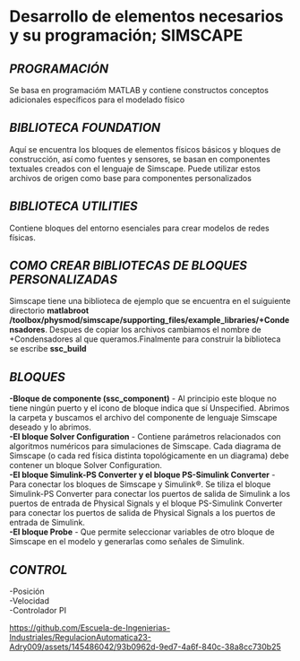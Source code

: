# Desarrollo de elementos necesarios y su programación; SIMSCAPE
## _PROGRAMACIÓN_
Se basa en programacióm MATLAB y contiene constructos conceptos adicionales específicos para el modelado físico
## _BIBLIOTECA FOUNDATION_
Aquí se encuentra los bloques de elementos físicos básicos y bloques de construcción, así como fuentes y sensores, se basan en componentes textuales creados con el lenguaje de Simscape.
Puede utilizar estos archivos de origen como base para componentes personalizados
## _BIBLIOTECA UTILITIES_
Contiene bloques del entorno esenciales para crear modelos de redes físicas.
## _COMO CREAR BIBLIOTECAS DE BLOQUES PERSONALIZADAS_
Simscape tiene una biblioteca de ejemplo que se encuentra en el suiguiente directorio **matlabroot /toolbox/physmod/simscape/supporting_files/example_libraries/+Condensadores**.
Despues de copiar los archivos cambiamos el nombre de +Condensadores al que queramos.Finalmente para construir la biblioteca se escribe **ssc_build**
## _BLOQUES_
**-Bloque de componente (ssc_component)** - Al principio este bloque no tiene ningún puerto y el icono de bloque indica que sí Unspecified. Abrimos la carpeta y buscamos el archivo
del componente de lenguaje Simscape deseado y lo abrimos.                                                                                               
**-El bloque Solver Configuration** - Contiene parámetros relacionados con algoritmos numéricos para simulaciones de Simscape. Cada diagrama de Simscape (o cada red física distinta 
topológicamente en un diagrama) debe contener un bloque Solver Configuration.                                                                                  
**-El bloque Simulink-PS Converter y el bloque PS-Simulink Converter** - Para conectar los bloques de Simscape y Simulink®. Se tiliza el bloque Simulink-PS Converter para conectar los
puertos de salida de Simulink a los puertos de entrada de Physical Signals y el bloque PS-Simulink Converter para conectar los puertos de salida de Physical Signals a los puertos 
de entrada de Simulink.                                                               
**-El bloque Probe** - Que permite seleccionar variables de otro bloque de Simscape en el modelo y generarlas como señales de Simulink.
## _CONTROL_
-Posición                                          
-Velocidad                                        
-Controlador PI

https://github.com/Escuela-de-Ingenierias-Industriales/RegulacionAutomatica23-Adry009/assets/145486042/93b0962d-9ed7-4a6f-840c-38a8cc730b25
